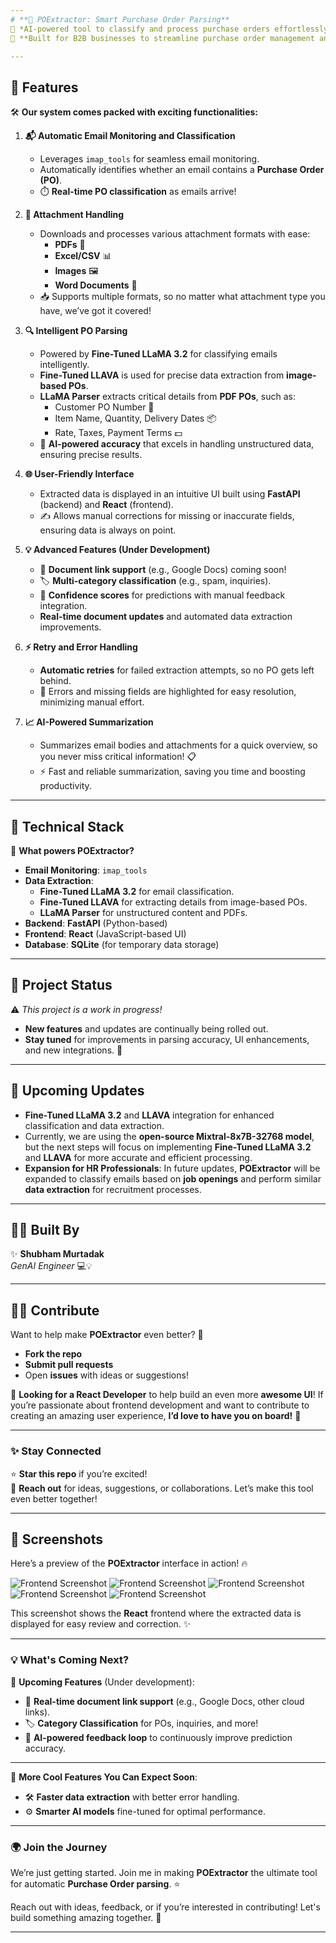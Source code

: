 ```yaml
---
# **📧 POExtractor: Smart Purchase Order Parsing**  
🚀 *AI-powered tool to classify and process purchase orders effortlessly!*  
💼 **Built for B2B businesses to streamline purchase order management and optimize workflows.**  

---
```


## 🌟 **Features**  
🛠️ **Our system comes packed with exciting functionalities:**

1. **📬 Automatic Email Monitoring and Classification**  
   - Leverages `imap_tools` for seamless email monitoring.  
   - Automatically identifies whether an email contains a **Purchase Order (PO)**.  
   - ⏱️ **Real-time PO classification** as emails arrive!

2. **📂 Attachment Handling**  
   - Downloads and processes various attachment formats with ease:  
     - **PDFs** 📝  
     - **Excel/CSV** 📊  
     - **Images** 🖼️  
     - **Word Documents** 📄  
   - 📥 Supports multiple formats, so no matter what attachment type you have, we’ve got it covered!

3. **🔍 Intelligent PO Parsing**  
   - Powered by **Fine-Tuned LLaMA 3.2** for classifying emails intelligently.  
   - **Fine-Tuned LLAVA** is used for precise data extraction from **image-based POs**.  
   - **LLaMA Parser** extracts critical details from **PDF POs**, such as:  
     - Customer PO Number 📑  
     - Item Name, Quantity, Delivery Dates 📦  
     - Rate, Taxes, Payment Terms 💵  
   - 🧠 **AI-powered accuracy** that excels in handling unstructured data, ensuring precise results.

4. **🌐 User-Friendly Interface**  
   - Extracted data is displayed in an intuitive UI built using **FastAPI** (backend) and **React** (frontend).  
   - ✍️ Allows manual corrections for missing or inaccurate fields, ensuring data is always on point.

5. **💡 Advanced Features (Under Development)**  
   - 📄 **Document link support** (e.g., Google Docs) coming soon!  
   - 🏷️ **Multi-category classification** (e.g., spam, inquiries).  
   - 🧮 **Confidence scores** for predictions with manual feedback integration.  
   - **Real-time document updates** and automated data extraction improvements.

6. **⚡ Retry and Error Handling**  
   - **Automatic retries** for failed extraction attempts, so no PO gets left behind.  
   - 🚨 Errors and missing fields are highlighted for easy resolution, minimizing manual effort.

7. **📈 AI-Powered Summarization**  
   - Summarizes email bodies and attachments for a quick overview, so you never miss critical information! 📋  
   - ⚡ Fast and reliable summarization, saving you time and boosting productivity.

---

## 🚧 **Technical Stack**  

🔧 **What powers POExtractor?**  

- **Email Monitoring**: `imap_tools`  
- **Data Extraction**:  
  - **Fine-Tuned LLaMA 3.2** for email classification.  
  - **Fine-Tuned LLAVA** for extracting details from image-based POs.  
  - **LLaMA Parser** for unstructured content and PDFs.  
- **Backend**: **FastAPI** (Python-based)  
- **Frontend**: **React** (JavaScript-based UI)  
- **Database**: **SQLite** (for temporary data storage)

---

## 🚧 **Project Status**  
⚠️ *This project is a work in progress!*  
- **New features** and updates are continually being rolled out.  
- **Stay tuned** for improvements in parsing accuracy, UI enhancements, and new integrations. 🚀

---

## 🚀 **Upcoming Updates**  
- **Fine-Tuned LLaMA 3.2** and **LLAVA** integration for enhanced classification and data extraction.  
- Currently, we are using the **open-source Mixtral-8x7B-32768 model**, but the next steps will focus on implementing **Fine-Tuned LLaMA 3.2** and **LLAVA** for more accurate and efficient processing.  
- **Expansion for HR Professionals**: In future updates, **POExtractor** will be expanded to classify emails based on **job openings** and perform similar **data extraction** for recruitment processes.  

---

## 👨‍💻 **Built By**  
✨ **Shubham Murtadak**  
*GenAI Engineer* 💻💡  

---

## 👩‍💻 **Contribute**  
Want to help make **POExtractor** even better? 🎉  
- **Fork the repo**  
- **Submit pull requests**  
- Open **issues** with ideas or suggestions!  

🚀 **Looking for a React Developer** to help build an even more **awesome UI**! If you’re passionate about frontend development and want to contribute to creating an amazing user experience, **I’d love to have you on board!** 🌟

---

### ✨ **Stay Connected**  
⭐ **Star this repo** if you’re excited!  
🙌 **Reach out** for ideas, suggestions, or collaborations. Let’s make this tool even better together!  

---

## 📸 **Screenshots**

Here’s a preview of the **POExtractor** interface in action! 🔥

![Frontend Screenshot](screenshots/uia.png)
![Frontend Screenshot](screenshots/uib.png)
![Frontend Screenshot](screenshots/uic.png)
![Frontend Screenshot](screenshots/uid.png)
![Frontend Screenshot](screenshots/uie.png) 

This screenshot shows the **React** frontend where the extracted data is displayed for easy review and correction. ✨

---

### 💡 **What's Coming Next?**

🚀 **Upcoming Features** (Under development):
- 🔄 **Real-time document link support** (e.g., Google Docs, other cloud links).  
- 🏷️ **Category Classification** for POs, inquiries, and more!  
- 💬 **AI-powered feedback loop** to continuously improve prediction accuracy.

---

🔧 **More Cool Features You Can Expect Soon**:
- 🛠️ **Faster data extraction** with better error handling.  
- ⚙️ **Smarter AI models** fine-tuned for optimal performance.

---

### 🌍 **Join the Journey**  
We’re just getting started. Join me in making **POExtractor** the ultimate tool for automatic **Purchase Order parsing**. ⭐  

Reach out with ideas, feedback, or if you’re interested in contributing! Let's build something amazing together. 🚀

---
